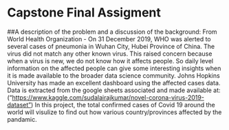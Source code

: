 # Capstone Final Assigment
 
##A description of the problem and a discussion of the background:
From World Health Organization - On 31 December 2019, WHO was alerted to several cases of pneumonia in Wuhan City, Hubei Province of China. The virus did not match any other known virus. This raised concern because when a virus is new, we do not know how it affects people.
So daily level information on the affected people can give some interesting insights when it is made available to the broader data science community.
Johns Hopkins University has made an excellent dashboard using the affected cases data. Data is extracted from the google sheets associated and made available at:
(“https://www.kaggle.com/sudalairajkumar/novel-corona-virus-2019-dataset”)
In this project, the total confirmed cases of Covid 19 around the world will visulize to find out how various country/provinces affected by the pandamic.


